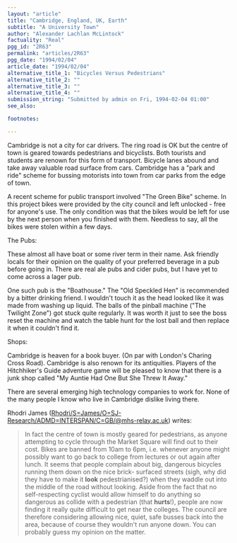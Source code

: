 ```yaml
---
layout: "article"
title: "Cambridge, England, UK, Earth"
subtitle: "A University Town"
author: "Alexander Lachlan McLintock"
factuality: "Real"
pgg_id: "2R63"
permalink: "articles/2R63"
pgg_date: "1994/02/04"
article_date: "1994/02/04"
alternative_title_1: "Bicycles Versus Pedestrians"
alternative_title_2: ""
alternative_title_3: ""
alternative_title_4: ""
submission_string: "Submitted by admin on Fri, 1994-02-04 01:00"
see_also:

footnotes: 

---
```

<div>
<p>Cambridge is not a city for car drivers. The ring road is OK but the centre of town is geared towards pedestrians and bicyclists. Both tourists and students are renown for this form of transport. Bicycle lanes abound and take away valuable road surface from cars. Cambridge has a "park and ride" scheme for bussing motorists into town from car parks from the edge of town.</p>
<p>A recent scheme for public transport involved "The Green Bike" scheme. In this project bikes were provided by the city council and left unlocked - free for anyone's use. The only condition was that the bikes would be left for use by the next person when you finished with them. Needless to say, all the bikes were stolen within a few days.</p>
<p>The Pubs:</p>
<p>These almost all have boat or some river term in their name. Ask friendly locals for their opinion on the quality of your preferred beverage in a pub before going in. There are real ale pubs and cider pubs, but I have yet to come across a lager pub.</p>
<p>One such pub is the "Boathouse." The "Old Speckled Hen" is recommended by a bitter drinking friend. I wouldn't touch it as the head looked like it was made from washing up liquid. The balls of the pinball machine ("The Twilight Zone") got stuck quite regularly. It was worth it just to see the boss reset the machine and watch the table hunt for the lost ball and then replace it when it couldn't find it.</p>
<p>Shops:</p>
<p>Cambridge is heaven for a book buyer. (On par with London's Charing Cross Road). Cambridge is also renown for its antiquities. Players of the Hitchhiker's Guide adventure game will be pleased to know that there is a junk shop called "My Auntie Had One But She Threw It Away."</p>
<p>There are several emerging high technology companies to work for. None of the many people I know who live in Cambridge dislike living there.</p>
<p>Rhodri James (<a href="https://web.archive.org/web/20130117015627/mailto:Rhodri/S=James/O=SJ-Research/ADMD=INTERSPAN/C=GB/@mhs-relay.ac.uk">Rhodri/S=James/O=SJ-Research/ADMD=INTERSPAN/C=GB/@mhs-relay.ac.uk</a>) writes:</p>
<blockquote>In fact the centre of town is mostly geared for pedestrians, as anyone attempting to cycle through the Market Square will find out to their cost. Bikes are banned from 10am to 6pm, i.e. whenever anyone might possibly want to go back to college from lectures or out again after lunch. It seems that people complain about big, dangerous bicycles running them down on the nice brick- surfaced streets (sigh, why did they have to make it <strong>look</strong> pedestrianised?) when they waddle out into the middle of the road without looking. Aside from the fact that no self-respecting cyclist would allow himself to do anything so dangerous as collide with a pedestrian (that <strong>hurts</strong>!), people are now finding it really quite difficult to get near the colleges. The council are therefore considering allowing nice, quiet, safe busses back into the area, because of course they wouldn't run anyone down. You can probably guess my opinion on the matter.</blockquote>
<!--Amazon_CLS_IM_END-->
</div>

